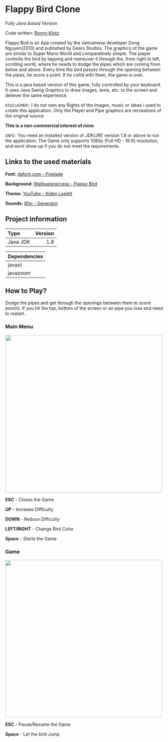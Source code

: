 Flappy Bird Clone
=====================================================
*Fully Java based Version*

Code written: [Ronny Klotz](https://github.com/ShuraBlack)

Flappy Bird is an App created by the vietnamese developer Dong Nguyen(2013) and published by Gears Studios.
The graphics of the game are similar to Super Mario World and comparatively simple. The player controlls the 
bird by tapping and maneuver it through the, from right to left, scrolling world, where he needs to dodge the pipes which are coming 
from below and above. Every time the bird passes through the opening between the pipes, he score a point. 
If he collid with them, the game is over.

This is a java based version of this game, fully controlled by your keyboard. It uses Java Swing Graphics to 
draw images, texts, etc. to the screen and deliever the same experience.

`DISCLAIMER:` I do not own any Rights of the images, music or ideas i used to create this application. Only the Player and Pipe graphics are recreations of the original source

**This is a non-commercial interest of mine**.

`INFO:` You need an installed version of JDK/JRE version 1.8 or above to run the application. The Game only supports 1080p (Full HD - 16:9) resolution, 
and wont show up if you do not meet the requirements.

## Links to the used materials
**Font:** [dafont.com - Pixelade](https://www.dafont.com/de/search.php?q=pixelade)

**Background:** [Wallpaperaccess - Flappy Bird](https://wallpaperaccess.com/flappy-bird)

**Theme:** [YouTube - Alden Laslett](https://www.youtube.com/watch?v=Y_JqtGoPYfc)

**Sounds:** [Bfxr - Generator](https://www.bfxr.net/) 

## Project information

Type | Version
:--- | ---:
Java JDK  | 1.8 

Dependencies |
:--- |
javaxt  |
javazoom |

## How to Play?

Dodge the pipes and get through the openings between them to score point/s. If you hit the top, bottom of the screen 
or an pipe you lose and need to restart.

### Main Menu
<img src="https://i.postimg.cc/659MTJ52/Main-Menu-Select.gif?raw=true" width="500px">

**ESC** - Closes the Game

**UP** - Increase Difficulty

**DOWN** - Reduce Difficulty

**LEFT/RIGHT** - Change Bird Color

**Space** - Starts the Game

### Game

<img src="https://i.postimg.cc/G3s4YHt6/Game.gif?raw=true" width="500px">

**ESC** - Pause/Resume the Game

**Space** - Let the bird Jump

